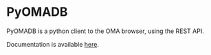 # PyOMADB

PyOMADB is a python client to the OMA browser, using the REST API.

Documentation is available <a href="http://dessimozlab.github.io/pyomadb/build/html/">here</a>.
